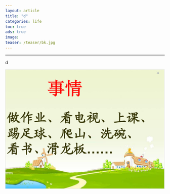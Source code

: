 ```yaml
---
layout: article
title: "d"
categories: life
toc: true
ads: true
image:
teaser: /teaser/bk.jpg
---
```


---

d

![df](https://github.com/storage201608/storage/blob/master/chenyifan2016/_posts/life/2016-08-09-1622life.md/ssj8.png?raw=true)

